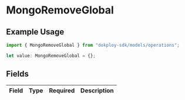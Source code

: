 # MongoRemoveGlobal

## Example Usage

```typescript
import { MongoRemoveGlobal } from "dokploy-sdk/models/operations";

let value: MongoRemoveGlobal = {};
```

## Fields

| Field       | Type        | Required    | Description |
| ----------- | ----------- | ----------- | ----------- |